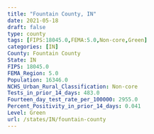 ```yaml
---
title: "Fountain County, IN"
date: 2021-05-18
draft: false
type: county
tags: [FIPS:18045.0,FEMA:5.0,Non-core,Green]
categories: [IN]
County: Fountain County
State: IN
FIPS: 18045.0
FEMA_Region: 5.0
Population: 16346.0
NCHS_Urban_Rural_Classification: Non-core
Tests_in_prior_14_days: 483.0
Fourteen_day_test_rate_per_100000: 2955.0
Percent_Positivity_in_prior_14_days: 0.041
Level: Green
url: /states/IN/fountain-county
---
```



